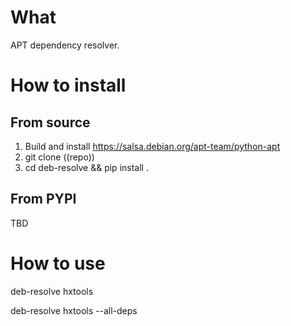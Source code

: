 # What

APT dependency resolver.

# How to install

## From source

1. Build and install https://salsa.debian.org/apt-team/python-apt
2. git clone ((repo))
3. cd deb-resolve && pip install .

## From PYPI

TBD

# How to use

deb-resolve hxtools

deb-resolve hxtools --all-deps
